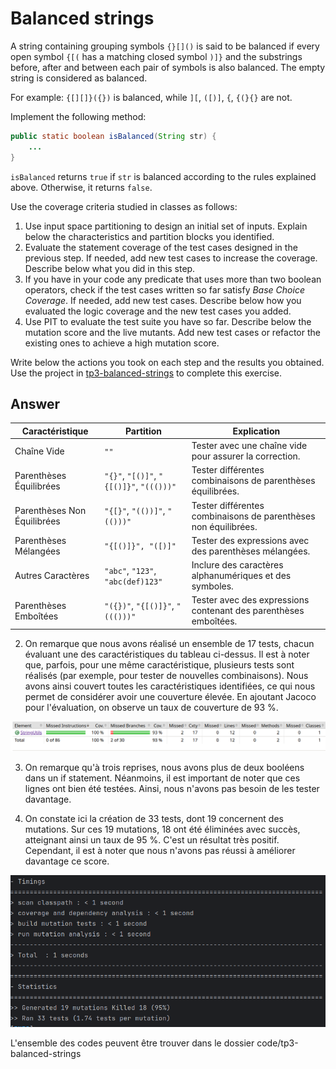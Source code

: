 # Balanced strings

A string containing grouping symbols `{}[]()` is said to be balanced if every open symbol `{[(` has a matching closed symbol `)]}` and the substrings before, after and between each pair of symbols is also balanced. The empty string is considered as balanced.

For example: `{[][]}({})` is balanced, while `][`, `([)]`, `{`, `{(}{}` are not.

Implement the following method:

```java
public static boolean isBalanced(String str) {
    ...
}
```

`isBalanced` returns `true` if `str` is balanced according to the rules explained above. Otherwise, it returns `false`.

Use the coverage criteria studied in classes as follows:

1. Use input space partitioning to design an initial set of inputs. Explain below the characteristics and partition blocks you identified.
2. Evaluate the statement coverage of the test cases designed in the previous step. If needed, add new test cases to increase the coverage. Describe below what you did in this step.
3. If you have in your code any predicate that uses more than two boolean operators, check if the test cases written so far satisfy *Base Choice Coverage*. If needed, add new test cases. Describe below how you evaluated the logic coverage and the new test cases you added.
4. Use PIT to evaluate the test suite you have so far. Describe below the mutation score and the live mutants. Add new test cases or refactor the existing ones to achieve a high mutation score.

Write below the actions you took on each step and the results you obtained.
Use the project in [tp3-balanced-strings](../code/tp3-balanced-strings) to complete this exercise.

## Answer

| Caractéristique           | Partition                                     | Explication                                        |
|---------------------------|-----------------------------------------------|----------------------------------------------------|
| Chaîne Vide               | `""`                                          | Tester avec une chaîne vide pour assurer la correction.|
| Parenthèses Équilibrées   | `"{}"`, `"[()]"`, `"{[()]}"`, `"((()))"`     | Tester différentes combinaisons de parenthèses équilibrées.|
| Parenthèses Non Équilibrées| `"{[}"`, `"(())]"`, `"(()))"`                | Tester différentes combinaisons de parenthèses non équilibrées.|
| Parenthèses Mélangées     | `"{[()]}", "([)]"`                           | Tester des expressions avec des parenthèses mélangées.|
| Autres Caractères         | `"abc"`, `"123"`, `"abc(def)123"`             | Inclure des caractères alphanumériques et des symboles.|
| Parenthèses Emboîtées      | `"({})"`, `"{[()]}"`, `"((()))"`             | Tester avec des expressions contenant des parenthèses emboîtées.|


2. On remarque que nous avons réalisé un ensemble de 17 tests, chacun évaluant une des caractéristiques du tableau ci-dessus. Il est à noter que, parfois, pour une même caractéristique, plusieurs tests sont réalisés (par exemple, pour tester de nouvelles combinaisons). Nous avons ainsi couvert toutes les caractéristiques identifiées, ce qui nous permet de considérer avoir une couverture élevée. En ajoutant Jacoco pour l'évaluation, on observe un taux de couverture de 93 %.
   
![img_1.png](img_1.png)

3. On remarque qu'à trois reprises, nous avons plus de deux booléens dans un if statement. Néanmoins, il est important de noter que ces lignes ont bien été testées. Ainsi, nous n'avons pas besoin de les tester davantage.
   
4.  On constate ici la création de 33 tests, dont 19 concernent des mutations. Sur ces 19 mutations, 18 ont été éliminées avec succès, atteignant ainsi un taux de 95 %. C'est un résultat très positif. Cependant, il est à noter que nous n'avons pas réussi à améliorer davantage ce score.

 ![img.png](img.png)

L'ensemble des codes peuvent être trouver dans le dossier code/tp3-balanced-strings
